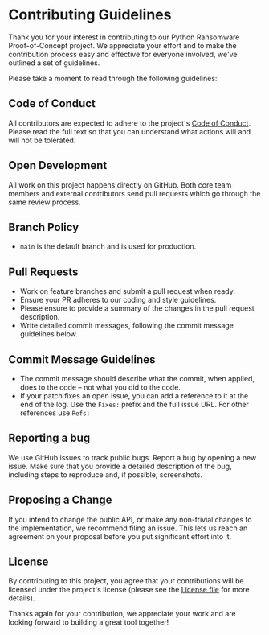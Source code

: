 # Contributing Guidelines

Thank you for your interest in contributing to our Python Ransomware Proof-of-Concept project. We appreciate your effort and to make the contribution process easy and effective for everyone involved, we've outlined a set of guidelines.

Please take a moment to read through the following guidelines:

## Code of Conduct

All contributors are expected to adhere to the project's [Code of Conduct](CODE_OF_CONDUCT.md). Please read the full text so that you can understand what actions will and will not be tolerated.

## Open Development

All work on this project happens directly on GitHub. Both core team members and external contributors send pull requests which go through the same review process.

## Branch Policy

* `main` is the default branch and is used for production.

## Pull Requests

* Work on feature branches and submit a pull request when ready. 
* Ensure your PR adheres to our coding and style guidelines.
* Please ensure to provide a summary of the changes in the pull request description.
* Write detailed commit messages, following the commit message guidelines below.

## Commit Message Guidelines

* The commit message should describe what the commit, when applied, does to the code – not what you did to the code.
* If your patch fixes an open issue, you can add a reference to it at the end of the log. Use the `Fixes:` prefix and the full issue URL. For other references use `Refs:`

## Reporting a bug

We use GitHub issues to track public bugs. Report a bug by opening a new issue. Make sure that you provide a detailed description of the bug, including steps to reproduce and, if possible, screenshots.

## Proposing a Change

If you intend to change the public API, or make any non-trivial changes to the implementation, we recommend filing an issue. This lets us reach an agreement on your proposal before you put significant effort into it.

## License

By contributing to this project, you agree that your contributions will be licensed under the project's license (please see the [License file](LICENSE) for more details).

Thanks again for your contribution, we appreciate your work and are looking forward to building a great tool together!
